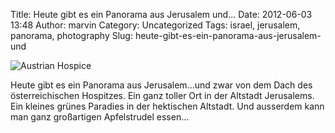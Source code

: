 Title: Heute gibt es ein Panorama aus Jerusalem und...
Date: 2012-06-03 13:48
Author: marvin
Category: Uncategorized
Tags: israel, jerusalem, panorama, photography
Slug: heute-gibt-es-ein-panorama-aus-jerusalem-und

![Austrian Hospice]({filename}/images/7327309412_c5e3f5f310_b.jpg)

Heute gibt es ein Panorama aus Jerusalem...und zwar von dem Dach des
österreichischen Hospitzes. Ein ganz toller Ort in der Altstadt
Jerusalems. Ein kleines grünes Paradies in der hektischen Altstadt. Und
ausserdem kann man ganz großartigen Apfelstrudel essen...
